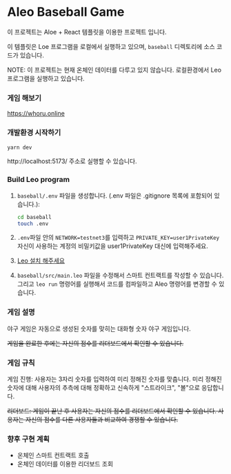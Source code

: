 # Aleo Baseball Game

이 프로젝트는 Aloe + React 템플릿을 이용한 프로젝트 입니다.

이 템플릿은 Loe 프로그램을 로컬에서 실행하고 있으며, `baseball` 디렉토리에 소스 코드가 있습니다.

NOTE: 이 프로젝트는 현재 온체인 데이터를 다루고 있지 않습니다. 로컬환경에서 Leo 프로그램을 실행하고 있습니다.

### 게임 해보기

https://whoru.online

### 개발환경 시작하기

```bash
yarn dev
```

http://localhost:5173/ 주소로 실행할 수 있습니다.

### Build Leo program

1. `baseball/.env` 파일을 생성합니다. (.env 파일은 .gitignore 목록에 포함되어 있습니다.):

   ```bash
   cd baseball
   touch .env
   ```

2. `.env`파일 안의 `NETWORK=testnet3`를 입력하고 `PRIVATE_KEY=user1PrivateKey` 자신이 사용하는 계정의 비밀키값을 user1PrivateKey 대신에 입력해주세요.

3. [Leo 설치 해주세요](https://github.com/AleoHQ/leo)

4. `baseball/src/main.leo` 파일을 수정해서 스마트 컨트랙트를 작성할 수 있습니다. 그리고 `leo run` 명령어를 실행해서 코드를 컴파일하고 Aleo 명령어를 변경할 수 있습니다.

### 게임 설명

야구 게임은 자동으로 생성된 숫자를 맞히는 대화형 숫자 야구 게임입니다.

~~게임을 완료한 후에는 자신의 점수를 리더보드에서 확인할 수 있습니다.~~

### 게임 규칙

게임 진행: 사용자는 3자리 숫자를 입력하여 미리 정해진 숫자를 맞춥니다. 미리 정해진 숫자에 대해 사용자의 추측에 대해 정확하고 신속하게 "스트라이크", "볼"으로 응답합니다.

~~리더보드: 게임이 끝난 후 사용자는 자신의 점수를 리더보드에서 확인할 수 있습니다. 사용자는 자신의 점수를 다른 사용자들과 비교하여 경쟁할 수 있습니다.~~

### 향후 구현 계획

- 온체인 스마트 컨트랙트 호출
- 온체인 데이터를 이용한 리더보드 조회
